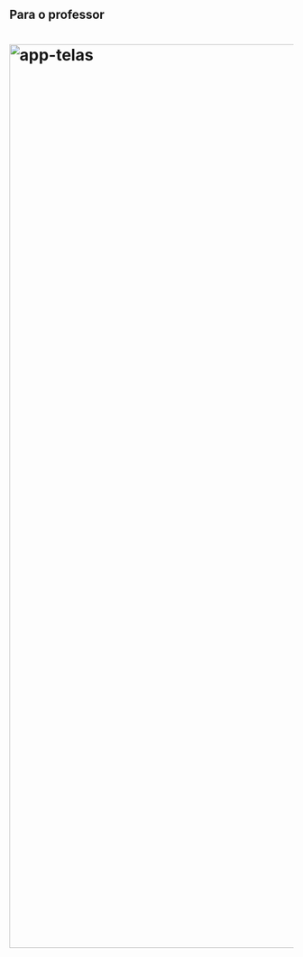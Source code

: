 <h2>Para o professor</h2>

# <img width="720" height="1600" alt="app-telas" src="https://github.com/user-attachments/assets/2d548253-8ebd-4c35-bda4-8fee8661c73a" />
